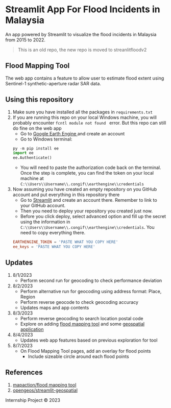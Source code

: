 # Streamlit App For Flood Incidents in Malaysia
An app powered by Streamlit to visualize the flood incidents in Malaysia from 2015 to 2022. 

> This is an old repo, the new repo is moved to streanlitfloodv2

## Flood Mapping Tool
The web app contains a feature to allow user to estimate flood extent using Sentinel-1 synthetic-aperture radar SAR data. 

## Using this repository
1. Make sure you have installed all the packages in `requirements.txt`
2. If you are running this repo on your local Windows machine, you will probably encounter `fcntl module not found ` error. But this repo can still do fine on the web app
    - Go to [Google Earth Engine ](https://earthengine.google.com/) and create an account
    - Go to Windows terminal:
    ```python
    py -m pip install ee
    import ee
    ee.Authenticate()
    ```
    - You will need to paste the authorization code back on the terminal. Once the step is complete, you can find the token on your local machine at `C:\\Users\\Username\\.congif\\earthengine\\credentials`
3. Now assuming you have created an empty repository on you GitHub account and put everything in this repository there
    - Go to [Streamlit](https://streamlit.io/) and create an account there. Remember to link to your GitHub account. 
    - Then you need to deploy your repository you created just now. 
    - Before you click deploy, select advanced option and fill up the secret using the information in `C:\\Users\\Username\\.congif\\earthengine\\credentials`. You need to copy everything there. 
    ```toml
    EARTHENGINE_TOKEN = 'PASTE WHAT YOU COPY HERE'
    ee_keys = 'PASTE WHAT YOU COPY HERE'
    ```

## Updates
1. 8/1/2023 
    - Perform second run for geocoding to check performance deviation
2. 8/2/2023 
    - Perform alternative run for geocoding using address format: Place, Region
    - Perform reverse geocode to check geocoding accuracy
    - Updates maps and app contents
3. 8/3/2023
    - Perform reverse geocoding to search location postal code
    - Explore on adding [flood mapping tool](https://github.com/mapaction/flood-mapping-tool) and some [geospatial application](https://github.com/opengeos/streamlit-geospatial)
4. 8/4/2023
    - Updates web app features based on previous exploration for tool
5. 8/7/2023
    - On Flood Mapping Tool pages, add an overlay for flood points
        - Include sizeable circle around each flood points

## References
1. [mapaction/flood mapping tool](https://github.com/mapaction/flood-mapping-tool)
2. [opengeos/streamlit-geospatial](https://github.com/opengeos/streamlit-geospatial)

Internship Project © 2023
